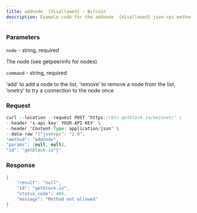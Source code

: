 ```yaml
---
title: addnode  {disallowed} - Bitcoin
description: Example code for the addnode  {disallowed} json-rpc method. Сomplete guide on how to use addnode  {disallowed} json-rpc in GetBlock.io Web3 documentation.
---
```


### Parameters


`node` - string, required

The node (see getpeerinfo for nodes)

`command` - string, required

‘add’ to add a node to the list, ‘remove’ to remove a node from the
list, ‘onetry’ to try a connection to the node once

### Request

``` java
curl --location --request POST 'https://btc.getblock.io/mainnet/' \
--header 'x-api-key: YOUR-API-KEY' \
--header 'Content-Type: application/json' \
--data-raw '{"jsonrpc": "2.0",
"method": "addnode",
"params": [null, null],
"id": "getblock.io"}'
```

###  Response

``` java
{
    "result": "null",
    "id": "getblock.io",
    "status_code": 405,
    "message": "Method not allowed"
}
```

